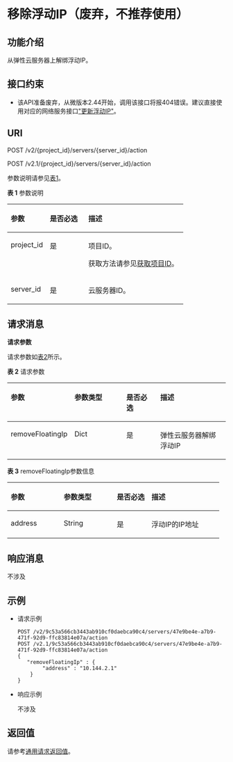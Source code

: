 # 移除浮动IP（废弃，不推荐使用）<a name="ZH-CN_TOPIC_0065817719"></a>

## 功能介绍<a name="zh-cn_topic_0057973008_section9177509"></a>

从弹性云服务器上解绑浮动IP。

## 接口约束<a name="zh-cn_topic_0057973008_section5180770"></a>

-   该API准备废弃，从微版本2.44开始，调用该接口将报404错误。建议直接使用对应的网络服务接口["更新浮动IP"](https://support.huaweicloud.com/api-vpc/zh-cn_topic_0060333023.html)。

## URI<a name="zh-cn_topic_0057973008_section15488722"></a>

POST /v2/\{project\_id\}/servers/\{server\_id\}/action

POST /v2.1/\{project\_id\}/servers/\{server\_id\}/action

参数说明请参见[表1](#zh-cn_topic_0057973008_table32475667)。

**表 1**  参数说明

<a name="zh-cn_topic_0057973008_table32475667"></a>
<table><thead align="left"><tr id="zh-cn_topic_0057973008_row44937496"><th class="cellrowborder" valign="top" width="22.24%" id="mcps1.2.4.1.1"><p id="p5187119"><a name="p5187119"></a><a name="p5187119"></a>参数</p>
</th>
<th class="cellrowborder" valign="top" width="21.87%" id="mcps1.2.4.1.2"><p id="p17503500"><a name="p17503500"></a><a name="p17503500"></a>是否必选</p>
</th>
<th class="cellrowborder" valign="top" width="55.88999999999999%" id="mcps1.2.4.1.3"><p id="p8497414"><a name="p8497414"></a><a name="p8497414"></a>描述</p>
</th>
</tr>
</thead>
<tbody><tr id="zh-cn_topic_0057973008_row1664874"><td class="cellrowborder" valign="top" width="22.24%" headers="mcps1.2.4.1.1 "><p id="zh-cn_topic_0057973008_p637140"><a name="zh-cn_topic_0057973008_p637140"></a><a name="zh-cn_topic_0057973008_p637140"></a>project_id</p>
</td>
<td class="cellrowborder" valign="top" width="21.87%" headers="mcps1.2.4.1.2 "><p id="zh-cn_topic_0057973008_p51608407"><a name="zh-cn_topic_0057973008_p51608407"></a><a name="zh-cn_topic_0057973008_p51608407"></a>是</p>
</td>
<td class="cellrowborder" valign="top" width="55.88999999999999%" headers="mcps1.2.4.1.3 "><p id="p37593705"><a name="p37593705"></a><a name="p37593705"></a>项目ID。</p>
<p id="p1180512217438"><a name="p1180512217438"></a><a name="p1180512217438"></a>获取方法请参见<a href="获取项目ID.md">获取项目ID</a>。</p>
</td>
</tr>
<tr id="zh-cn_topic_0057973008_row41565035"><td class="cellrowborder" valign="top" width="22.24%" headers="mcps1.2.4.1.1 "><p id="zh-cn_topic_0057973008_p11324657"><a name="zh-cn_topic_0057973008_p11324657"></a><a name="zh-cn_topic_0057973008_p11324657"></a>server_id</p>
</td>
<td class="cellrowborder" valign="top" width="21.87%" headers="mcps1.2.4.1.2 "><p id="zh-cn_topic_0057973008_p44882061"><a name="zh-cn_topic_0057973008_p44882061"></a><a name="zh-cn_topic_0057973008_p44882061"></a>是</p>
</td>
<td class="cellrowborder" valign="top" width="55.88999999999999%" headers="mcps1.2.4.1.3 "><p id="zh-cn_topic_0057973008_p11568292"><a name="zh-cn_topic_0057973008_p11568292"></a><a name="zh-cn_topic_0057973008_p11568292"></a>云服务器ID。</p>
</td>
</tr>
</tbody>
</table>

## 请求消息<a name="zh-cn_topic_0057973008_section16989244"></a>

**请求参数**

请求参数如[表2](#zh-cn_topic_0057973008_table20592177)所示。

**表 2**  请求参数

<a name="zh-cn_topic_0057973008_table20592177"></a>
<table><thead align="left"><tr id="zh-cn_topic_0057973008_row40662280"><th class="cellrowborder" valign="top" width="25%" id="mcps1.2.5.1.1"><p id="zh-cn_topic_0057973008_p5310363"><a name="zh-cn_topic_0057973008_p5310363"></a><a name="zh-cn_topic_0057973008_p5310363"></a>参数</p>
</th>
<th class="cellrowborder" valign="top" width="25%" id="mcps1.2.5.1.2"><p id="zh-cn_topic_0057973008_p27486230"><a name="zh-cn_topic_0057973008_p27486230"></a><a name="zh-cn_topic_0057973008_p27486230"></a>参数类型</p>
</th>
<th class="cellrowborder" valign="top" width="16.35%" id="mcps1.2.5.1.3"><p id="zh-cn_topic_0057973008_p11792162"><a name="zh-cn_topic_0057973008_p11792162"></a><a name="zh-cn_topic_0057973008_p11792162"></a>是否必选</p>
</th>
<th class="cellrowborder" valign="top" width="33.650000000000006%" id="mcps1.2.5.1.4"><p id="zh-cn_topic_0057973008_p15641062"><a name="zh-cn_topic_0057973008_p15641062"></a><a name="zh-cn_topic_0057973008_p15641062"></a>描述</p>
</th>
</tr>
</thead>
<tbody><tr id="zh-cn_topic_0057973008_row58966539"><td class="cellrowborder" valign="top" width="25%" headers="mcps1.2.5.1.1 "><p id="zh-cn_topic_0057973008_p11560377"><a name="zh-cn_topic_0057973008_p11560377"></a><a name="zh-cn_topic_0057973008_p11560377"></a>removeFloatingIp</p>
</td>
<td class="cellrowborder" valign="top" width="25%" headers="mcps1.2.5.1.2 "><p id="zh-cn_topic_0057973008_p63975319"><a name="zh-cn_topic_0057973008_p63975319"></a><a name="zh-cn_topic_0057973008_p63975319"></a>Dict</p>
</td>
<td class="cellrowborder" valign="top" width="16.35%" headers="mcps1.2.5.1.3 "><p id="zh-cn_topic_0057973008_p14618317"><a name="zh-cn_topic_0057973008_p14618317"></a><a name="zh-cn_topic_0057973008_p14618317"></a>是</p>
</td>
<td class="cellrowborder" valign="top" width="33.650000000000006%" headers="mcps1.2.5.1.4 "><p id="zh-cn_topic_0057973008_p43233028"><a name="zh-cn_topic_0057973008_p43233028"></a><a name="zh-cn_topic_0057973008_p43233028"></a>弹性云服务器解绑浮动IP</p>
</td>
</tr>
</tbody>
</table>

**表 3**  removeFloatingIp参数信息

<a name="zh-cn_topic_0057973008_table12214371"></a>
<table><thead align="left"><tr id="zh-cn_topic_0057973008_row11201709"><th class="cellrowborder" valign="top" width="25%" id="mcps1.2.5.1.1"><p id="p61001030132313"><a name="p61001030132313"></a><a name="p61001030132313"></a>参数</p>
</th>
<th class="cellrowborder" valign="top" width="25%" id="mcps1.2.5.1.2"><p id="p4100163062315"><a name="p4100163062315"></a><a name="p4100163062315"></a>参数类型</p>
</th>
<th class="cellrowborder" valign="top" width="16.35%" id="mcps1.2.5.1.3"><p id="p81003304234"><a name="p81003304234"></a><a name="p81003304234"></a>是否必选</p>
</th>
<th class="cellrowborder" valign="top" width="33.650000000000006%" id="mcps1.2.5.1.4"><p id="p71001930132315"><a name="p71001930132315"></a><a name="p71001930132315"></a>描述</p>
</th>
</tr>
</thead>
<tbody><tr id="zh-cn_topic_0057973008_row48978777"><td class="cellrowborder" valign="top" width="25%" headers="mcps1.2.5.1.1 "><p id="zh-cn_topic_0057973008_p7857996"><a name="zh-cn_topic_0057973008_p7857996"></a><a name="zh-cn_topic_0057973008_p7857996"></a>address</p>
</td>
<td class="cellrowborder" valign="top" width="25%" headers="mcps1.2.5.1.2 "><p id="zh-cn_topic_0057973008_p32517948"><a name="zh-cn_topic_0057973008_p32517948"></a><a name="zh-cn_topic_0057973008_p32517948"></a>String</p>
</td>
<td class="cellrowborder" valign="top" width="16.35%" headers="mcps1.2.5.1.3 "><p id="zh-cn_topic_0057973008_p16708112"><a name="zh-cn_topic_0057973008_p16708112"></a><a name="zh-cn_topic_0057973008_p16708112"></a>是</p>
</td>
<td class="cellrowborder" valign="top" width="33.650000000000006%" headers="mcps1.2.5.1.4 "><p id="zh-cn_topic_0057973008_p11179825"><a name="zh-cn_topic_0057973008_p11179825"></a><a name="zh-cn_topic_0057973008_p11179825"></a>浮动IP的IP地址</p>
</td>
</tr>
</tbody>
</table>

## 响应消息<a name="zh-cn_topic_0057973008_section18685471"></a>

不涉及

## 示例<a name="zh-cn_topic_0057973008_section33951514"></a>

-   请求示例

    ```
    POST /v2/9c53a566cb3443ab910cf0daebca90c4/servers/47e9be4e-a7b9-471f-92d9-ffc83814e07a/action
    POST /v2.1/9c53a566cb3443ab910cf0daebca90c4/servers/47e9be4e-a7b9-471f-92d9-ffc83814e07a/action
    {
       "removeFloatingIp" : {
            "address" : "10.144.2.1"
        }
    }
    ```

-   响应示例

    不涉及


## 返回值<a name="zh-cn_topic_0057973008_zh-cn_topic_0020212692_section22960139"></a>

请参考[通用请求返回值](通用请求返回值.md)。


